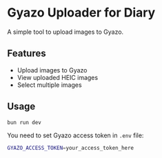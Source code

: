 # Gyazo Uploader for Diary

A simple tool to upload images to Gyazo.

## Features

- Upload images to Gyazo
- View uploaded HEIC images
- Select multiple images

## Usage

```bash
bun run dev
```

You need to set Gyazo access token in `.env` file:

```bash
GYAZO_ACCESS_TOKEN=your_access_token_here
```

